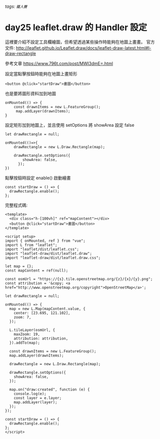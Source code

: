 ###### tags: `鐵人賽`

# day25 leaflet.draw 的 Handler 設定

這裡要介紹不設定工具欄繪圖，但希望透過某些操作時能夠在地圖上畫畫。
官方文件:
http://leaflet.github.io/Leaflet.draw/docs/leaflet-draw-latest.html#l-draw-rectangle

參考文章
https://www.796t.com/post/MWI3dmE=.html

設定當點擊按鈕時能夠在地圖上畫矩形

```javascript!
<button @click="startDraw">畫圖</button>
```

也是要將圖形資料加到地圖

```javascript!
onMounted(() => {
    const drawnItems = new L.FeatureGroup();
     map.addLayer(drawnItems);
}
```

設定矩形加到地圖上，並且使用 setOptions 將 showArea 設定 false

```javascript!
let drawRectangle = null;

onMounted(()=>{
    drawRectangle = new L.Draw.Rectangle(map);

    drawRectangle.setOptions({
        showArea: false,
      });
})

```

點擊按鈕時設定 enable() 啟動繪畫

```javascript!
const startDraw = () => {
  drawRectangle.enable();
};
```

完整程式碼:

```javascript!
<template>
  <div class="h-[100vh]" ref="mapContent"></div>
  <button @click="startDraw">畫圖</button>
</template>

<script setup>
import { onMounted, ref } from "vue";
import L from "leaflet";
import "leaflet/dist/leaflet.css";
import "leaflet-draw/dist/leaflet.draw";
import "leaflet-draw/dist/leaflet.draw.css";

let map = {};
const mapContent = ref(null);

const osmUrl = "https://{s}.tile.openstreetmap.org/{z}/{x}/{y}.png";
const attribution = '&copy; <a href="http://www.openstreetmap.org/copyright">OpenStreetMap</a>';

let drawRectangle = null;

onMounted(() => {
  map = new L.Map(mapContent.value, {
    center: [23.695, 121.102],
    zoom: 7,
  });

  L.tileLayer(osmUrl, {
    maxZoom: 19,
    attribution: attribution,
  }).addTo(map);

  const drawnItems = new L.FeatureGroup();
  map.addLayer(drawnItems);

  drawRectangle = new L.Draw.Rectangle(map);

  drawRectangle.setOptions({
    showArea: false,
  });

  map.on("draw:created", function (e) {
    console.log(e);
    const layer = e.layer;
    map.addLayer(layer);
  });
});

const startDraw = () => {
  drawRectangle.enable();
};
</script>
```
